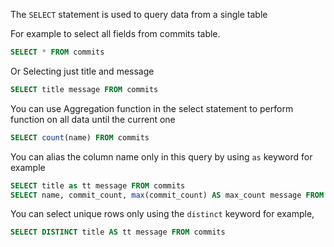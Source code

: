The `SELECT` statement is used to query data from a single table

For example to select all fields from commits table.

```sql
SELECT * FROM commits
```

Or Selecting just title and message

```sql
SELECT title message FROM commits
```

You can use Aggregation function in the select statement to perform function on all data until the current one

```sql
SELECT count(name) FROM commits
```

You can alias the column name only in this query by using `as` keyword for example

```sql
SELECT title as tt message FROM commits
SELECT name, commit_count, max(commit_count) AS max_count message FROM branches
```

You can select unique rows only using the `distinct` keyword for example,

```sql
SELECT DISTINCT title AS tt message FROM commits
```